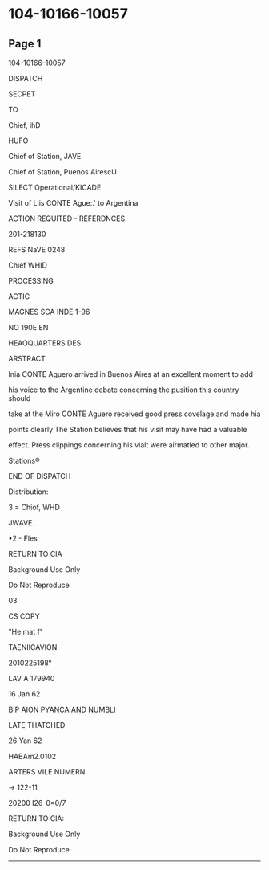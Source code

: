 # 104-10166-10057

## Page 1

104-10166-10057

DISPATCH

SECPET

TO

Chief, ihD

HUFO

Chief of Station, JAVE

Chief of Station, Puenos AirescU

SILECT Operational/KICADE

Visit of Liis CONTE Ague:.' to Argentina

ACTION REQUITED - REFERDNCES

201-218130

REFS NaVE 0248

Chief WHID

PROCESSING

ACTIC

MAGNES SCA INDE 1-96

NO 190E EN

HEAOQUARTERS DES

ARSTRACT

Inia CONTE Aguero arrived in Buenos Aires at an excellent moment to add

his voice to the Argentine debate concerning the pusition this country should

take at the Miro CONTE Aguero received good press covelage and made hia

points clearly The Station believes that his visit may have had a valuable

effect. Press clippings concerning his vialt were airmatled to other major.

Stations®

END OF DISPATCH

Distribution:

3 = Chiof, WHD

JWAVE.

•2 - Fles

RETURN TO CIA

Background Use Only

Do Not Reproduce

03

CS COPY

"He mat f"

TAENIICAVION

2010225198°

LAV A 179940

16 Jan 62

BIP AION PYANCA AND NUMBLI

LATE THATCHED

26 Yan 62

HABAm2.0102

ARTERS VILE NUMERN

→ 122-11

20200 I26-0=0/7

RETURN TO CIA:

Background Use Only

Do Not Reproduce

---

